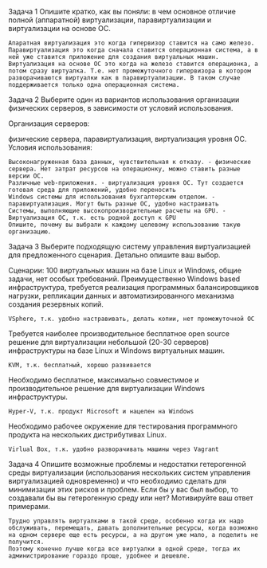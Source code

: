 Задача 1
Опишите кратко, как вы поняли: в чем основное отличие полной (аппаратной) виртуализации, паравиртуализации и виртуализации на основе ОС.
```
Апаратная виртуализация это когда гипервизор ставится на само железо.
Паравиртуализация это когда сначала ставится операционная система, а в ней уже ставится приложение для создания виртуальных машин.
Виртуализация на основе ОС это когда на железо ставится операционка, а потом сразу виртуалка. Т.е. нет промежуточного гипервизора в котором разворачиваются виртуалки как в паравиртуализации. В таком случае поддерживается только одна операционная система.
```

Задача 2
Выберите один из вариантов использования организации физических серверов, в зависимости от условий использования.

Организация серверов:

физические сервера,
паравиртуализация,
виртуализация уровня ОС.
Условия использования:

```
Высоконагруженная база данных, чувствительная к отказу. - физические сервера. Нет затрат ресурсов на операционку, можно ставить разные версии ОС.
Различные web-приложения. - виртуализация уровня ОС. Тут создается готовая среда для приложений, удобно переносить
Windows системы для использования бухгалтерским отделом. - паравиртуализация. Могут быть разные ОС, удобно настраивать
Системы, выполняющие высокопроизводительные расчеты на GPU. - Виртуализация ОС, т.к. есть родной доступ к GPU
Опишите, почему вы выбрали к каждому целевому использованию такую организацию.
```

Задача 3
Выберите подходящую систему управления виртуализацией для предложенного сценария. Детально опишите ваш выбор.

Сценарии:
100 виртуальных машин на базе Linux и Windows, общие задачи, нет особых требований. Преимущественно Windows based инфраструктура, требуется реализация программных балансировщиков нагрузки, репликации данных и автоматизированного механизма создания резервных копий.
```
VSphere, т.к. удобно настравивать, делать копии, нет промежуточной ОС
```
Требуется наиболее производительное бесплатное open source решение для виртуализации небольшой (20-30 серверов) инфраструктуры на базе Linux и Windows виртуальных машин.
```
KVM, т.к. бесплатный, хорошо развивается
```
Необходимо бесплатное, максимально совместимое и производительное решение для виртуализации Windows инфраструктуры.
```
Hyper-V, т.к. продукт Microsoft и нацелен на Windows
```
Необходимо рабочее окружение для тестирования программного продукта на нескольких дистрибутивах Linux.
```
Virlual Box, т.к. удобно разворачивать машины через Vagrant
```
Задача 4
Опишите возможные проблемы и недостатки гетерогенной среды виртуализации (использования нескольких систем управления виртуализацией одновременно) и что необходимо сделать для минимизации этих рисков и проблем. Если бы у вас был выбор, то создавали бы вы гетерогенную среду или нет? Мотивируйте ваш ответ примерами.
```
Трудно управлять виртуалками в такой среде, особенно когда их надо обслуживать, перемещать, давать дополнительные ресурсы, когда возможно на одном сервере еще есть ресурсы, а на другом уже мало, а поделить не получится.
Поэтому конечно лучше когда все виртуалки в одной среде, тогда их администрирование гораздо проще, удобнее и дешевле.
```
